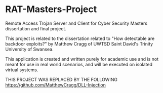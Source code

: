# RAT-Masters-Project
Remote Access Trojan Server and Client for Cyber Security Masters dissertation and final project.

This project is related to the dissertation related to "How detectable are backdoor exploits?" by Matthew Cragg of UWTSD Saint David's Trinity University of Swansea.

This application is created and written purely for academic use and is not meant for use in real world scenarios, and will be executed on isolated virtual 
systems.

THIS PROJECT WAS REPLACED BY THE FOLLOWING https://github.com/MatthewCragg/DLL-Injection
